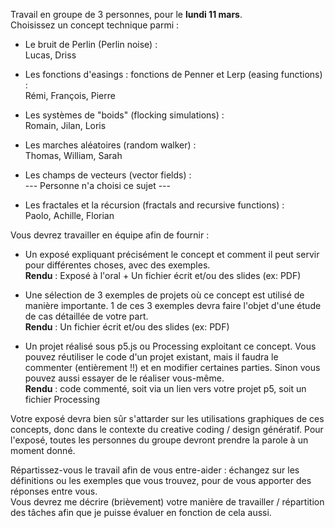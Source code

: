 Travail en groupe de 3 personnes, pour le **lundi 11 mars**.  
Choisissez un concept technique parmi :

- Le bruit de Perlin (Perlin noise) :  
  Lucas, Driss

- Les fonctions d'easings : fonctions de Penner et Lerp (easing functions) :  
  Rémi, François, Pierre

- Les systèmes de "boids" (flocking simulations) :  
  Romain, Jilan, Loris

- Les marches aléatoires (random walker) :  
  Thomas, William, Sarah

- Les champs de vecteurs (vector fields) :  
  --- Personne n'a choisi ce sujet ---

- Les fractales et la récursion (fractals and recursive functions) :  
  Paolo, Achille, Florian

Vous devrez travailler en équipe afin de fournir :

- Un exposé expliquant précisément le concept et comment il peut servir pour différentes choses, avec des exemples.  
  **Rendu** : Exposé à l'oral + Un fichier écrit et/ou des slides (ex: PDF)

- Une sélection de 3 exemples de projets où ce concept est utilisé de manière importante. 1 de ces 3 exemples devra faire l'objet d'une étude de cas détaillée de votre part.  
  **Rendu** : Un fichier écrit et/ou des slides (ex: PDF)

- Un projet réalisé sous p5.js ou Processing exploitant ce concept. Vous pouvez réutiliser le code d'un projet existant, mais il faudra le commenter (entièrement !!) et en modifier certaines parties. Sinon vous pouvez aussi essayer de le réaliser vous-même.  
  **Rendu** : code commenté, soit via un lien vers votre projet p5, soit un fichier Processing

Votre exposé devra bien sûr s'attarder sur les utilisations graphiques de ces concepts, donc dans le contexte du creative coding / design génératif. Pour l'exposé, toutes les personnes du groupe devront prendre la parole à un moment donné.

Répartissez-vous le travail afin de vous entre-aider : échangez sur les définitions ou les exemples que vous trouvez, pour de vous apporter des réponses entre vous.  
Vous devrez me décrire (brièvement) votre manière de travailler / répartition des tâches afin que je puisse évaluer en fonction de cela aussi.
